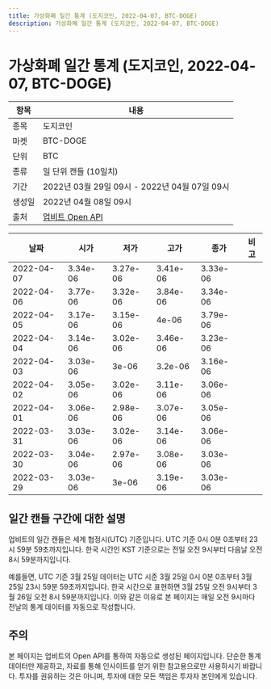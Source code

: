 ```yaml
---
title: 가상화폐 일간 통계 (도지코인, 2022-04-07, BTC-DOGE)
description: 가상화폐 일간 통계 (도지코인, 2022-04-07, BTC-DOGE)
---
```



가상화폐 일간 통계 (도지코인, 2022-04-07, BTC-DOGE)
===

|항목|내용|
|--|--|
|종목|도지코인|
|마켓|BTC-DOGE|
|단위|BTC|
|종류|일 단위 캔들 (10일치)|
|기간|2022년 03월 29일 09시 - 2022년 04월 07일 09시|
|생성일|2022년 04월 08일 09시|
|출처|[업비트 Open API](https://docs.upbit.com)|


|날짜|시가|저가|고가|종가|비고|
|--|--|--|--|--|--|
|2022-04-07|3.34e-06|3.27e-06|3.41e-06|3.33e-06|    |
|2022-04-06|3.77e-06|3.32e-06|3.84e-06|3.34e-06|    |
|2022-04-05|3.17e-06|3.15e-06|4e-06|3.79e-06|    |
|2022-04-04|3.14e-06|3.02e-06|3.46e-06|3.23e-06|    |
|2022-04-03|3.03e-06|3e-06|3.2e-06|3.16e-06|    |
|2022-04-02|3.05e-06|3.02e-06|3.11e-06|3.06e-06|    |
|2022-04-01|3.06e-06|2.98e-06|3.07e-06|3.05e-06|    |
|2022-03-31|3.03e-06|3.02e-06|3.14e-06|3.06e-06|    |
|2022-03-30|3.04e-06|2.97e-06|3.08e-06|3.03e-06|    |
|2022-03-29|3.03e-06|3e-06|3.19e-06|3.03e-06|    |


일간 캔들 구간에 대한 설명
---


업비트의 일간 캔들은 세계 협정시(UTC) 기준입니다. 
UTC 기준 0시 0분 0초부터 23시 59분 59초까지입니다. 
한국 시간인 KST 기준으로는 전일 오전 9시부터 다음날 오전 8시 59분까지입니다. 


예를들면, UTC 기준 3월 25일 데이터는 UTC 시준 3월 25일 0시 0분 0초부터 3월 25일 23시 59분 59초까지입니다. 
한국 시간으로 표현하면 3월 25일 오전 9시부터 3월 26일 오전 8시 59분까지입니다. 
이와 같은 이유로 본 페이지는 매일 오전 9시마다 전날의 통계 데이터를 자동으로 작성합니다. 


주의
---


본 페이지는 업비트의 Open API를 통하여 자동으로 생성된 페이지입니다. 
단순한 통계 데이터만 제공하고, 자료를 통해 인사이트를 얻기 위한 참고용으로만 사용하시기 바랍니다. 
투자를 권유하는 것은 아니며, 투자에 대한 모든 책임은 투자자 본인에게 있습니다. 
